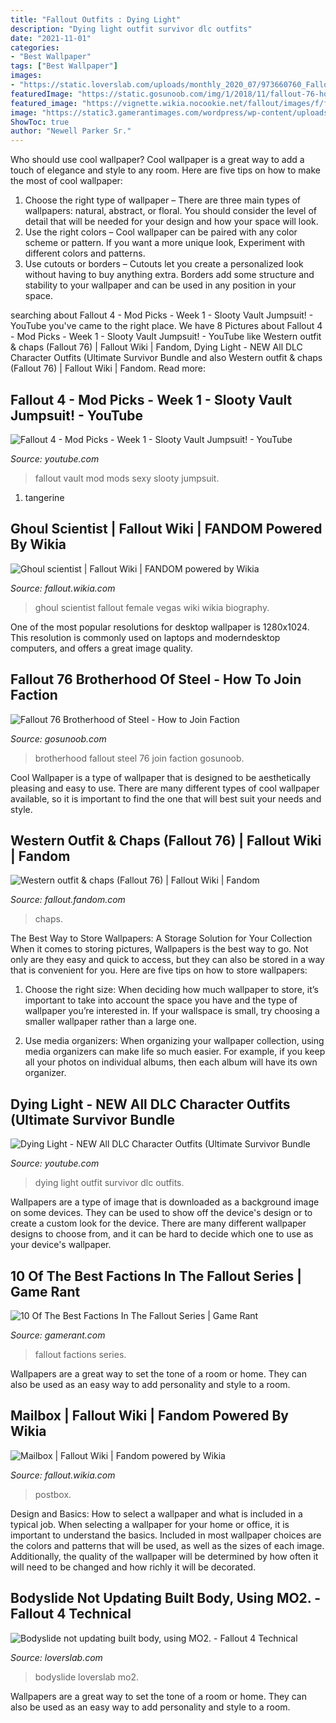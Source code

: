 ```yaml
---
title: "Fallout Outfits : Dying Light"
description: "Dying light outfit survivor dlc outfits"
date: "2021-11-01"
categories:
- "Best Wallpaper"
tags: ["Best Wallpaper"]
images:
- "https://static.loverslab.com/uploads/monthly_2020_07/973660760_Fallout42020-07-1409-23-45.png.6a437c4b3e0d5a58a42b093fabfe64fe.png"
featuredImage: "https://static.gosunoob.com/img/1/2018/11/fallout-76-how-to-join-brotherhood-of-steel.jpg"
featured_image: "https://vignette.wikia.nocookie.net/fallout/images/f/f5/Ghoul_scientist.jpg/revision/latest?cb=20120516221258"
image: "https://static3.gamerantimages.com/wordpress/wp-content/uploads/2020/05/Feature.jpg"
ShowToc: true
author: "Newell Parker Sr."
---
```



Who should use cool wallpaper?
Cool wallpaper is a great way to add a touch of elegance and style to any room. Here are five tips on how to make the most of cool wallpaper: 
1) Choose the right type of wallpaper – There are three main types of wallpapers: natural, abstract, or floral. You should consider the level of detail that will be needed for your design and how your space will look. 
2) Use the right colors – Cool wallpaper can be paired with any color scheme or pattern. If you want a more unique look, Experiment with different colors and patterns. 
3) Use cutouts or borders – Cutouts let you create a personalized look without having to buy anything extra. Borders add some structure and stability to your wallpaper and can be used in any position in your space.

	

		
searching about Fallout 4 - Mod Picks - Week 1 - Slooty Vault Jumpsuit! - YouTube you've came to the right place. We have 8 Pictures about Fallout 4 - Mod Picks - Week 1 - Slooty Vault Jumpsuit! - YouTube like Western outfit &amp; chaps (Fallout 76) | Fallout Wiki | Fandom, Dying Light - NEW All DLC Character Outfits (Ultimate Survivor Bundle and also Western outfit &amp; chaps (Fallout 76) | Fallout Wiki | Fandom. Read more:
		
    
## Fallout 4 - Mod Picks - Week 1 - Slooty Vault Jumpsuit! - YouTube

<img loading=lazy src="https://i.ytimg.com/vi/oxJSlHrtv1I/maxresdefault.jpg" onerror="this.onerror=null;this.src='https://tse3.mm.bing.net/th?id=OIP.lxj3wbJTRFWU880I3r0tXgHaEK&amp;pid=15.1';" alt="Fallout 4 - Mod Picks - Week 1 - Slooty Vault Jumpsuit! - YouTube">

_Source: youtube.com_

>fallout vault mod mods sexy slooty jumpsuit. 

	

1. tangerine 

    
## Ghoul Scientist | Fallout Wiki | FANDOM Powered By Wikia

<img loading=lazy src="https://vignette.wikia.nocookie.net/fallout/images/f/f5/Ghoul_scientist.jpg/revision/latest?cb=20120516221258" onerror="this.onerror=null;this.src='https://tse4.mm.bing.net/th?id=OIP.iYakmadS8E7-DWQckWeAtwHaFS&amp;pid=15.1';" alt="Ghoul scientist | Fallout Wiki | FANDOM powered by Wikia">

_Source: fallout.wikia.com_

>ghoul scientist fallout female vegas wiki wikia biography. 

	

One of the most popular resolutions for desktop wallpaper is 1280x1024. This resolution is commonly used on laptops and moderndesktop computers, and offers a great image quality.

    
## Fallout 76 Brotherhood Of Steel - How To Join Faction

<img loading=lazy src="https://static.gosunoob.com/img/1/2018/11/fallout-76-how-to-join-brotherhood-of-steel.jpg" onerror="this.onerror=null;this.src='https://tse4.mm.bing.net/th?id=OIP.Zywyv5D9P_-5KvzjCSB5RwHaEN&amp;pid=15.1';" alt="Fallout 76 Brotherhood of Steel - How to Join Faction">

_Source: gosunoob.com_

>brotherhood fallout steel 76 join faction gosunoob. 

	

Cool Wallpaper is a type of wallpaper that is designed to be aesthetically pleasing and easy to use. There are many different types of cool wallpaper available, so it is important to find the one that will best suit your needs and style.

    
## Western Outfit &amp; Chaps (Fallout 76) | Fallout Wiki | Fandom

<img loading=lazy src="https://static.wikia.nocookie.net/fallout/images/7/71/FO76_Western_Outfit_%26_Chaps.png/revision/latest?cb=20190415053423" onerror="this.onerror=null;this.src='https://tse1.mm.bing.net/th?id=OIP.7A2yPozsDEldQdp6P-CM4wHaKY&amp;pid=15.1';" alt="Western outfit &amp; chaps (Fallout 76) | Fallout Wiki | Fandom">

_Source: fallout.fandom.com_

>chaps. 

	

The Best Way to Store Wallpapers: A Storage Solution for Your Collection
When it comes to storing pictures, Wallpapers is the best way to go. Not only are they easy and quick to access, but they can also be stored in a way that is convenient for you. Here are five tips on how to store wallpapers:
1) Choose the right size: When deciding how much wallpaper to store, it’s important to take into account the space you have and the type of wallpaper you’re interested in. If your wallspace is small, try choosing a smaller wallpaper rather than a large one.

2) Use media organizers: When organizing your wallpaper collection, using media organizers can make life so much easier. For example, if you keep all your photos on individual albums, then each album will have its own organizer.

    
## Dying Light - NEW All DLC Character Outfits (Ultimate Survivor Bundle

<img loading=lazy src="https://i.ytimg.com/vi/3YVcdWAngjw/maxresdefault.jpg" onerror="this.onerror=null;this.src='https://tse1.mm.bing.net/th?id=OIP.Sc3i5kOax4eMVIFpHbwsWgHaEK&amp;pid=15.1';" alt="Dying Light - NEW All DLC Character Outfits (Ultimate Survivor Bundle">

_Source: youtube.com_

>dying light outfit survivor dlc outfits. 

	

Wallpapers are a type of image that is downloaded as a background image on some devices. They can be used to show off the device's design or to create a custom look for the device. There are many different wallpaper designs to choose from, and it can be hard to decide which one to use as your device's wallpaper.

    
## 10 Of The Best Factions In The Fallout Series | Game Rant

<img loading=lazy src="https://static3.gamerantimages.com/wordpress/wp-content/uploads/2020/05/Feature.jpg" onerror="this.onerror=null;this.src='https://tse4.mm.bing.net/th?id=OIP.x1dlbdvRDofwbfjzzJQpJgHaD5&amp;pid=15.1';" alt="10 Of The Best Factions In The Fallout Series | Game Rant">

_Source: gamerant.com_

>fallout factions series. 

	

Wallpapers are a great way to set the tone of a room or home. They can also be used as an easy way to add personality and style to a room.

    
## Mailbox | Fallout Wiki | Fandom Powered By Wikia

<img loading=lazy src="http://vignette4.wikia.nocookie.net/fallout/images/8/88/Mailbox.png/revision/latest?cb=20110403224235" onerror="this.onerror=null;this.src='https://tse3.mm.bing.net/th?id=OIP.hmr2jxrSmisTc7YmPrCgywHaJ_&amp;pid=15.1';" alt="Mailbox | Fallout Wiki | Fandom powered by Wikia">

_Source: fallout.wikia.com_

>postbox. 

	

Design and Basics: How to select a wallpaper and what is included in a typical job.
When selecting a wallpaper for your home or office, it is important to understand the basics. Included in most wallpaper choices are the colors and patterns that will be used, as well as the sizes of each image. Additionally, the quality of the wallpaper will be determined by how often it will need to be changed and how richly it will be decorated.

    
## Bodyslide Not Updating Built Body, Using MO2. - Fallout 4 Technical

<img loading=lazy src="https://static.loverslab.com/uploads/monthly_2020_07/973660760_Fallout42020-07-1409-23-45.png.6a437c4b3e0d5a58a42b093fabfe64fe.png" onerror="this.onerror=null;this.src='https://tse3.mm.bing.net/th?id=OIP.J6k_XVY7Rs1XFkQQ9eyv_wHaEK&amp;pid=15.1';" alt="Bodyslide not updating built body, using MO2. - Fallout 4 Technical">

_Source: loverslab.com_

>bodyslide loverslab mo2. 

	

Wallpapers are a great way to set the tone of a room or home. They can also be used as an easy way to add personality and style to a room.

